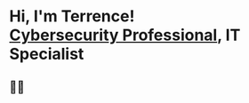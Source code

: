 <h1>Hi, I'm Terrence! <br/><a href="https://github.com/TerrenceBob"></a> <a href="https://www.linkedin.com/in/terrence-bobb-40651317b/">Cybersecurity Professional</a>, <a> IT Specialist</a> </a></h1>

<h2>👨‍💻 </h2>

